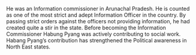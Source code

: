 He was an Information commissioner in Arunachal Pradesh. He is counted as one of the most strict and adept Information Officer in the country. By passing strict orders against the officers not providing information, he had created quite a stir in the state. Before becoming the Information Commissioner Habung Pyang was actively contributing to social work.  Habang Pyang’s contribution has strengthened the Political awareness in North East states.